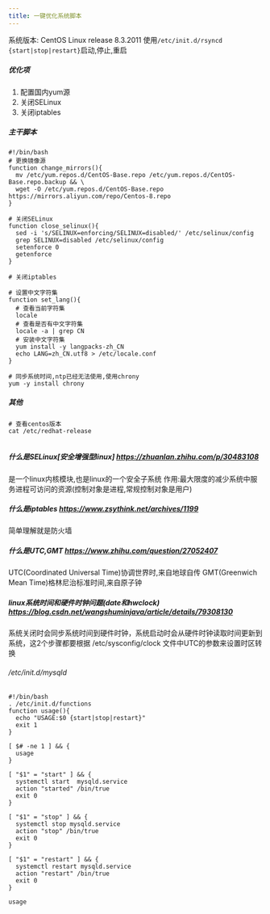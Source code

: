 ```yaml
---
title: 一键优化系统脚本
---
```

系统版本: CentOS Linux release 8.3.2011
使用`/etc/init.d/rsyncd {start|stop|restart}`启动,停止,重启

##### 优化项
1. 配置国内yum源
1. 关闭SELinux
1. 关闭iptables

##### 主干脚本
```shell
#!/bin/bash
# 更换镜像源
function change_mirrors(){
  mv /etc/yum.repos.d/CentOS-Base.repo /etc/yum.repos.d/CentOS-Base.repo.backup && \
  wget -O /etc/yum.repos.d/CentOS-Base.repo https://mirrors.aliyun.com/repo/Centos-8.repo
}

# 关闭SELinux
function close_selinux(){
  sed -i 's/SELINUX=enforcing/SELINUX=disabled/' /etc/selinux/config
  grep SELINUX=disabled /etc/selinux/config
  setenforce 0
  getenforce
}

# 关闭iptables

# 设置中文字符集
function set_lang(){
  # 查看当前字符集
  locale
  # 查看是否有中文字符集
  locale -a | grep CN
  # 安装中文字符集
  yum install -y langpacks-zh_CN
  echo LANG=zh_CN.utf8 > /etc/locale.conf
}

# 同步系统时间,ntp已经无法使用,使用chrony
yum -y install chrony

```

##### 其他
```shell
# 查看centos版本
cat /etc/redhat-release


```
##### 什么是SELinux[安全增强型linux] https://zhuanlan.zhihu.com/p/30483108
是一个linux内核模块,也是linux的一个安全子系统
作用:最大限度的减少系统中服务进程可访问的资源(控制对象是进程,常规控制对象是用户)

##### 什么是iptables https://www.zsythink.net/archives/1199
简单理解就是防火墙

##### 什么是UTC,GMT https://www.zhihu.com/question/27052407
UTC(Coordinated Universal Time)协调世界时,来自地球自传
GMT(Greenwich Mean Time)格林尼治标准时间,来自原子钟

##### linux系统时间和硬件时钟问题(date和hwclock) https://blog.csdn.net/wangshuminjava/article/details/79308130
系统关闭时会同步系统时间到硬件时钟，系统启动时会从硬件时钟读取时间更新到系统，这2个步骤都要根据 /etc/sysconfig/clock 文件中UTC的参数来设置时区转换


###### /etc/init.d/mysqld
```shell
#!/bin/bash
. /etc/init.d/functions
function usage(){
  echo "USAGE:$0 {start|stop|restart}"
  exit 1
}

[ $# -ne 1 ] && {
  usage
}

[ "$1" = "start" ] && {
  systemctl start  mysqld.service
  action "started" /bin/true
  exit 0
}

[ "$1" = "stop" ] && {
  systemctl stop mysqld.service
  action "stop" /bin/true
  exit 0
}

[ "$1" = "restart" ] && {
  systemctl restart mysqld.service
  action "restart" /bin/true
  exit 0
}

usage

```